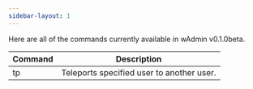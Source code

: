 ```yaml
---
sidebar-layout: 1
---
```

Here are all of the commands currently available in wAdmin v0.1.0beta.

| Command      | Description                               |
| ------------ | ----------------------------------------- |
| tp           | Teleports specified user to another user. |